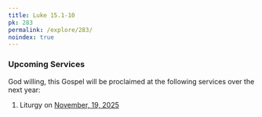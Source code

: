 ```yaml
---
title: Luke 15.1-10
pk: 283
permalink: /explore/283/
noindex: true
---
```


### Upcoming Services

God willing, this Gospel will be proclaimed at the following services over the next year:


1. Liturgy on [November, 19, 2025](https://orthocal.info/readings/gregorian/2025/11/19/)
